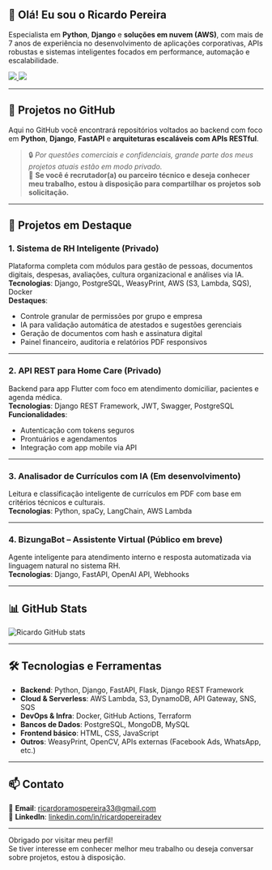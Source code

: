 ## 👋 Olá! Eu sou o Ricardo Pereira

Especialista em **Python**, **Django** e **soluções em nuvem (AWS)**, com mais de 7 anos de experiência no desenvolvimento de aplicações corporativas, APIs robustas e sistemas inteligentes focados em performance, automação e escalabilidade.

<a href="https://www.linkedin.com/in/ricardopereiradev/" target="_blank">
  <img src="https://img.shields.io/badge/-LinkedIn-%230077B5?style=for-the-badge&logo=linkedin&logoColor=white">
</a>
<a href="https://www.instagram.com/ricardo_dev.python/" target="_blank">
  <img src="https://img.shields.io/badge/-Instagram-%23E4405F?style=for-the-badge&logo=instagram&logoColor=white">
</a>

---

## 📁 Projetos no GitHub

Aqui no GitHub você encontrará repositórios voltados ao backend com foco em **Python**, **Django**, **FastAPI** e **arquiteturas escaláveis com APIs RESTful**.

> 🔒 *Por questões comerciais e confidenciais, grande parte dos meus projetos atuais estão em modo privado.*  
> 👥 **Se você é recrutador(a) ou parceiro técnico e deseja conhecer meu trabalho, estou à disposição para compartilhar os projetos sob solicitação.**

---

## 🚀 Projetos em Destaque

### **1. Sistema de RH Inteligente (Privado)**
Plataforma completa com módulos para gestão de pessoas, documentos digitais, despesas, avaliações, cultura organizacional e análises via IA.  
**Tecnologias**: Django, PostgreSQL, WeasyPrint, AWS (S3, Lambda, SQS), Docker  
**Destaques**:
- Controle granular de permissões por grupo e empresa
- IA para validação automática de atestados e sugestões gerenciais
- Geração de documentos com hash e assinatura digital
- Painel financeiro, auditoria e relatórios PDF responsivos

---

### **2. API REST para Home Care (Privado)**
Backend para app Flutter com foco em atendimento domiciliar, pacientes e agenda médica.  
**Tecnologias**: Django REST Framework, JWT, Swagger, PostgreSQL  
**Funcionalidades**:
- Autenticação com tokens seguros
- Prontuários e agendamentos
- Integração com app mobile via API

---

### **3. Analisador de Currículos com IA (Em desenvolvimento)**
Leitura e classificação inteligente de currículos em PDF com base em critérios técnicos e culturais.  
**Tecnologias**: Python, spaCy, LangChain, AWS Lambda

---

### **4. BizungaBot – Assistente Virtual (Público em breve)**
Agente inteligente para atendimento interno e resposta automatizada via linguagem natural no sistema RH.  
**Tecnologias**: Django, FastAPI, OpenAI API, Webhooks

---

## 📊 GitHub Stats

![Ricardo GitHub stats](https://github-readme-stats.vercel.app/api?username=ricardoramospereira&show_icons=true&theme=dracula&count_private=true)

---

## 🛠️ Tecnologias e Ferramentas

- **Backend**: Python, Django, FastAPI, Flask, Django REST Framework  
- **Cloud & Serverless**: AWS Lambda, S3, DynamoDB, API Gateway, SNS, SQS  
- **DevOps & Infra**: Docker, GitHub Actions, Terraform  
- **Bancos de Dados**: PostgreSQL, MongoDB, MySQL  
- **Frontend básico**: HTML, CSS, JavaScript  
- **Outros**: WeasyPrint, OpenCV, APIs externas (Facebook Ads, WhatsApp, etc.)

---

## 📫 Contato

📧 **Email**: ricardoramospereira33@gmail.com  
🔗 **LinkedIn**: [linkedin.com/in/ricardopereiradev](https://www.linkedin.com/in/ricardopereiradev/)

---

Obrigado por visitar meu perfil!  
Se tiver interesse em conhecer melhor meu trabalho ou deseja conversar sobre projetos, estou à disposição.

